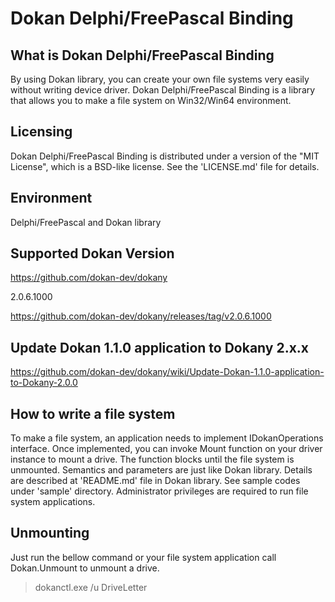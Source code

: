# Dokan Delphi/FreePascal Binding

## What is Dokan Delphi/FreePascal Binding
By using Dokan library, you can create your own file systems very easily
without writing device driver. Dokan Delphi/FreePascal Binding is a library that allows
you to make a file system on Win32/Win64 environment.

## Licensing
Dokan Delphi/FreePascal Binding is distributed under a version of the "MIT License",
which is a BSD-like license. See the 'LICENSE.md' file for details.

## Environment
Delphi/FreePascal and Dokan library

## Supported Dokan Version
https://github.com/dokan-dev/dokany

2.0.6.1000

https://github.com/dokan-dev/dokany/releases/tag/v2.0.6.1000

## Update Dokan 1.1.0 application to Dokany 2.x.x

https://github.com/dokan-dev/dokany/wiki/Update-Dokan-1.1.0-application-to-Dokany-2.0.0

## How to write a file system
To make a file system, an application needs to implement IDokanOperations interface.
Once implemented, you can invoke Mount function on your driver instance
to mount a drive. The function blocks until the file system is unmounted.
Semantics and parameters are just like Dokan library. Details are described
at 'README.md' file in Dokan library. See sample codes under 'sample'
directory. Administrator privileges are required to run file system
applications.

## Unmounting
Just run the bellow command or your file system application call Dokan.Unmount
to unmount a drive.

   > dokanctl.exe /u DriveLetter
   
